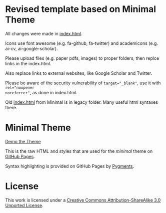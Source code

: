 # Revised template based on Minimal Theme
All changes were made in [index.html](https://github.com/jasonxyliu/minimal/blob/master/index.html).

Icons use font awesome (e.g. fa-github, fa-twitter) and academicons (e.g. ai-cv, ai-google-scholar).

Please upload files (e.g. paper pdfs, images) to proper folders, then replce links in the index.html.

Also replace links to external websites, like Google Scholar and Twitter.

Please be aware of the security vulnerability of <code>target="_blank"</code>, use it with <code>rel="noopener noreferrer"</code>, as done in index.html.

Old [index.html](https://github.com/jasonxyliu/minimal/blob/master/legacy/index.html) from Minimal is in legacy folder. Many useful html syntaxes there.


# Minimal Theme

[Demo the Theme](http://orderedlist.github.com/minimal/)

This is the raw HTML and styles that are used for the *minimal* theme on [GitHub Pages](http://pages.github.com/).

Syntax highlighting is provided on GitHub Pages by [Pygments](http://pygments.org).

# License

This work is licensed under a [Creative Commons Attribution-ShareAlike 3.0 Unported License](http://creativecommons.org/licenses/by-sa/3.0/).



